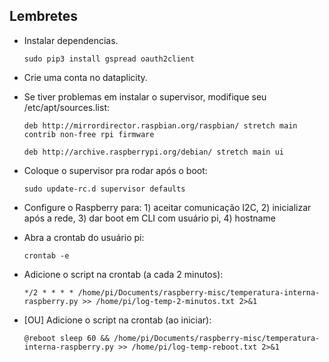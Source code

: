  ## Lembretes
- Instalar dependencias.

  `sudo pip3 install gspread oauth2client`


- Crie uma conta no dataplicity.

- Se tiver problemas em instalar o supervisor, modifique seu /etc/apt/sources.list:

  `deb http://mirrordirector.raspbian.org/raspbian/ stretch main contrib non-free rpi firmware`
  
  `deb http://archive.raspberrypi.org/debian/ stretch main ui`


- Coloque o supervisor pra rodar após o boot:

  `sudo update-rc.d supervisor defaults`

 - Configure o Raspberry para: 1) aceitar comunicação I2C, 2) inicializar após a rede, 3) dar boot em CLI com usuário pi, 4) hostname

 - Abra a crontab do usuário pi:
 
   `crontab -e`
   
 - Adicione o script na crontab (a cada 2 minutos):
 
   `*/2 * * * * /home/pi/Documents/raspberry-misc/temperatura-interna-raspberry.py >> /home/pi/log-temp-2-minutos.txt 2>&1`
 
 - [OU] Adicione o script na crontab (ao iniciar):
 
   `@reboot sleep 60 && /home/pi/Documents/raspberry-misc/temperatura-interna-raspberry.py >> /home/pi/log-temp-reboot.txt 2>&1`

